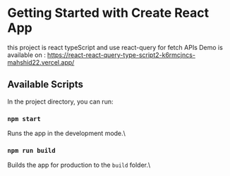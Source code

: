 # Getting Started with Create React App

this project is react typeScript and use react-query for fetch APIs
Demo is available on : https://react-react-query-type-script2-k6rmcjncs-mahshid22.vercel.app/
## Available Scripts
In the project directory, you can run:

### `npm start`

Runs the app in the development mode.\

### `npm run build`

Builds the app for production to the `build` folder.\


